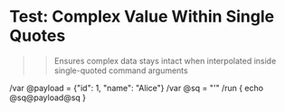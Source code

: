 # Test: Complex Value Within Single Quotes

>> Ensures complex data stays intact when interpolated inside single-quoted command arguments

/var @payload = {"id": 1, "name": "Alice"}
/var @sq = "'"
/run { echo @sq@payload@sq }

